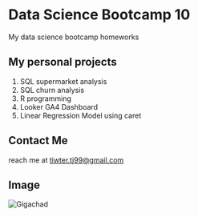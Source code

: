 # Data Science Bootcamp 10
My data science bootcamp homeworks

## My personal projects

1. SQL supermarket analysis
2. SQL churn analysis
3. R programming
4. Looker GA4 Dashboard
5. Linear Regression Model using caret

## Contact Me
reach me at tiwter.tj99@gmail.com

## Image
![Gigachad](https://makeameme.org/media/templates/gigachad.jpg)

